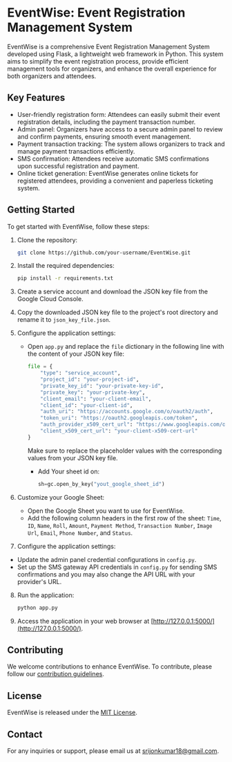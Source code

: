 # EventWise: Event Registration Management System

EventWise is a comprehensive Event Registration Management System developed using Flask, a lightweight web framework in Python. This system aims to simplify the event registration process, provide efficient management tools for organizers, and enhance the overall experience for both organizers and attendees.

## Key Features

- User-friendly registration form: Attendees can easily submit their event registration details, including the payment transaction number.
- Admin panel: Organizers have access to a secure admin panel to review and confirm payments, ensuring smooth event management.
- Payment transaction tracking: The system allows organizers to track and manage payment transactions efficiently.
- SMS confirmation: Attendees receive automatic SMS confirmations upon successful registration and payment.
- Online ticket generation: EventWise generates online tickets for registered attendees, providing a convenient and paperless ticketing system.

## Getting Started

To get started with EventWise, follow these steps:

1. Clone the repository:

   ```bash
   git clone https://github.com/your-username/EventWise.git
   ```

2. Install the required dependencies:

   ```bash
   pip install -r requirements.txt
   ```

3. Create a service account and download the JSON key file from the Google Cloud Console.

4. Copy the downloaded JSON key file to the project's root directory and rename it to `json_key_file.json`.

5. Configure the application settings:

   - Open `app.py` and replace the `file` dictionary in the following line with the content of your JSON key file:

     ```python
     file = {
         "type": "service_account",
         "project_id": "your-project-id",
         "private_key_id": "your-private-key-id",
         "private_key": "your-private-key",
         "client_email": "your-client-email",
         "client_id": "your-client-id",
         "auth_uri": "https://accounts.google.com/o/oauth2/auth",
         "token_uri": "https://oauth2.googleapis.com/token",
         "auth_provider_x509_cert_url": "https://www.googleapis.com/oauth2/v1/certs",
         "client_x509_cert_url": "your-client-x509-cert-url"
     }
     ```

     Make sure to replace the placeholder values with the corresponding values from your JSON key file.
     - Add Your sheet id on:
       ```python
       sh=gc.open_by_key("yout_google_sheet_id")
       ```

6. Customize your Google Sheet:

   - Open the Google Sheet you want to use for EventWise.
   - Add the following column headers in the first row of the sheet: `Time`, `ID`, `Name`, `Roll`, `Amount`, `Payment Method`, `Transaction Number`, `Image Url`, `Email`, `Phone Number`, and `Status`.
 
 7. Configure the application settings:
   - Update the admin panel credential configurations in `config.py`.
   - Set up the SMS gateway API credentials in `config.py` for sending SMS confirmations and you may also change the API URL with your provider's URL.
   
8. Run the application:

   ```bash
   python app.py
   ```

9. Access the application in your web browser at [http://127.0.0.1:5000/](http://127.0.0.1:5000/).

## Contributing

We welcome contributions to enhance EventWise. To contribute, please follow our [contribution guidelines](CONTRIBUTING.md).

## License

EventWise is released under the [MIT License](LICENSE).

## Contact

For any inquiries or support, please email us at srijonkumar18@gmail.com.
